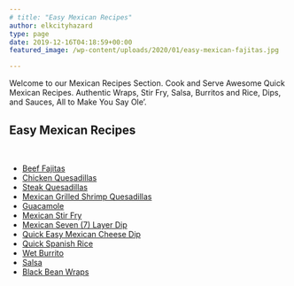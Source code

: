 ```yaml
---
# title: "Easy Mexican Recipes"
author: elkcityhazard
type: page
date: 2019-12-16T04:18:59+00:00
featured_image: /wp-content/uploads/2020/01/easy-mexican-fajitas.jpg

---
```

Welcome to our Mexican Recipes Section. Cook and Serve Awesome Quick Mexican Recipes. Authentic Wraps, Stir Fry, Salsa, Burritos and Rice, Dips, and Sauces, All to Make You Say Ole&#8217;.

## Easy Mexican Recipes

&nbsp;

  * [Beef Fajitas][1]
  * [Chicken Quesadillas][2]
  * [Steak Quesadillas][3]
  * [Mexican Grilled Shrimp Quesadillas][4]
  * [Guacamole][5]
  * [Mexican Stir Fry][6]
  * [Mexican Seven (7) Layer Dip][7]
  * [Quick Easy Mexican Cheese Dip][8]
  * [Quick Spanish Rice][9]
  * [Wet Burrito][10]
  * [Salsa][11]
  * [Black Bean Wraps][12]

 [1]: /wordpress/index.php/easy-mexican-recipes/beef-fajitas/
 [2]: /wordpress/index.php/easy-mexican-recipes/chicken-quesadillas/
 [3]: /wordpress/index.php/appetizers/authentic-steak-quesadilla-recipe/
 [4]: /wordpress/index.php/easy-mexican-recipes/mexican-grilled-shrimp-quesadillas/
 [5]: /wordpress/index.php/appetizers/scratch-guacamole-recipe/
 [6]: /wordpress/index.php/easy-mexican-recipes/easy-mexican-stir-fry/
 [7]: /wordpress/index.php/appetizers/mexican-seven-layer-dip-recipe/
 [8]: /wordpress/index.php/easy-mexican-recipes/easy-mexican-cheese-dip/
 [9]: /wordpress/index.php/easy-mexican-recipes/quick-spanish-rice-recipe/
 [10]: /wordpress/index.php/easy-mexican-recipes/easy-wet-burrito/
 [11]: /wordpress/index.php/appetizers/fresh-mexican-salsa-recipe/
 [12]: /wordpress/index.php/appetizers/black-bean-wrap-recipe/